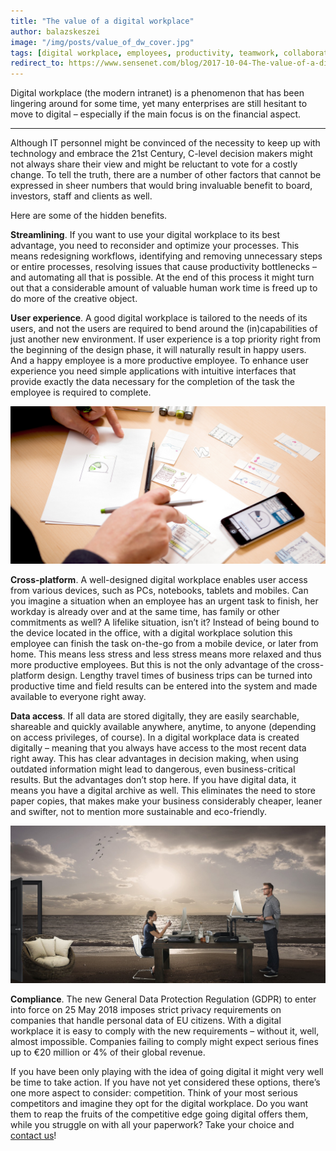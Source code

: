 ```yaml
---
title: "The value of a digital workplace"
author: balazskeszei
image: "/img/posts/value_of_dw_cover.jpg"
tags: [digital workplace, employees, productivity, teamwork, collaboration]
redirect_to: https://www.sensenet.com/blog/2017-10-04-The-value-of-a-digital-workplace
---
```


Digital workplace (the modern intranet) is a phenomenon that has been lingering around for some time, yet many enterprises are still hesitant to move to digital – especially if the main focus is on the financial aspect. 

---

Although IT personnel might be convinced of the necessity to keep up with technology and embrace the 21st Century, C-level decision makers might not always share their view and might be reluctant to vote for a costly change. To tell the truth, there are a number of other factors that cannot be expressed in sheer numbers that would bring invaluable benefit to board, investors, staff and clients as well.

Here are some of the hidden benefits.

**Streamlining**. If you want to use your digital workplace to its best advantage, you need to reconsider and optimize your processes. This means redesigning workflows, identifying and removing unnecessary steps or entire processes, resolving issues that cause productivity bottlenecks – and automating all that is possible. At the end of this process it might turn out that a considerable amount of valuable human work time is freed up to do more of the creative object.

**User experience**. A good digital workplace is tailored to the needs of its users, and not the users are required to bend around the (in)capabilities of just another new environment. If user experience is a top priority right from the beginning of the design phase, it will naturally result in happy users. And a happy employee is a more productive employee. To enhance user experience you need simple applications with intuitive interfaces that provide exactly the data necessary for the completion of the task the employee is required to complete.

![value_of_dw_userexp](/img/posts/value_of_dw_userexp.jpg)

**Cross-platform**. A well-designed digital workplace enables user access from various devices, such as PCs, notebooks, tablets and mobiles. Can you imagine a situation when an employee has an urgent task to finish, her workday is already over and at the same time, has family or other commitments as well? A lifelike situation, isn’t it? Instead of being bound to the device located in the office, with a digital workplace solution this employee can finish the task on-the-go from a mobile device, or later from home. This means less stress and less stress means more relaxed and thus more productive employees. But this is not the only advantage of the cross-platform design. Lengthy travel times of business trips can be turned into productive time and field results can be entered into the system and made available to everyone right away.

**Data access**. If all data are stored digitally, they are easily searchable, shareable and quickly available anywhere, anytime, to anyone (depending on access privileges, of course). In a digital workplace data is created digitally – meaning that you always have access to the most recent data right away. This has clear advantages in decision making, when using outdated information might lead to dangerous, even business-critical results. But the advantages don’t stop here. If you have digital data, it means you have a digital archive as well. This eliminates the need to store paper copies, that makes make your business considerably cheaper, leaner and swifter, not to mention more sustainable and eco-friendly.

![value_of_dw_accessdata](/img/posts/value_of_dw_accessdata.jpg)

**Compliance**. The new General Data Protection Regulation (GDPR) to enter into force on 25 May 2018 imposes strict privacy requirements on companies that handle personal data of EU citizens. With a digital workplace it is easy to comply with the new requirements – without it, well, almost impossible. Companies failing to comply might expect serious fines up to €20 million or 4% of their global revenue.

If you have been only playing with the idea of going digital it might very well be time to take action. If you have not yet considered these options, there’s one more aspect to consider: competition. Think of your most serious competitors and imagine they opt for the digital workplace. Do you want them to reap the fruits of the competitive edge going digital offers them, while you struggle on with all your paperwork? Take your choice and [contact us](https://www.sensenet.com/contact)!
